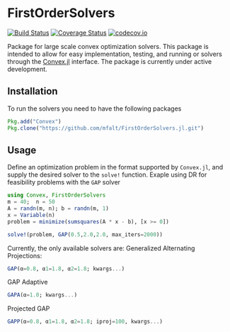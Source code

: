 # FirstOrderSolvers

[![Build Status](https://travis-ci.org/mfalt/FirstOrderSolvers.jl.svg?branch=master)](https://travis-ci.org/mfalt/FirstOrderSolvers.jl)
[![Coverage Status](https://coveralls.io/repos/mfalt/FirstOrderSolvers.jl/badge.svg?branch=master&service=github)](https://coveralls.io/github/mfalt/FirstOrderSolvers.jl?branch=master)
[![codecov.io](http://codecov.io/github/mfalt/FirstOrderSolvers.jl/coverage.svg?branch=master)](http://codecov.io/github/mfalt/FirstOrderSolvers.jl?branch=master)

Package for large scale convex optimization solvers. This package is intended to allow for easy implementation, testing, and running or solvers through the [Convex.jl](https://github.com/JuliaOpt/Convex.jl) interface.
The package is currently under active development.

## Installation
To run the solvers you need to have the following packages
```julia
Pkg.add("Convex")
Pkg.clone("https://github.com/mfalt/FirstOrderSolvers.jl.git")
```

## Usage
Define an optimization problem in the format supported by `Convex.jl`, and supply the desired solver to the `solve!` function. Exaple using DR for feasibility problems with the `GAP` solver 
```julia
using Convex, FirstOrderSolvers
m = 40;  n = 50
A = randn(m, n); b = randn(m, 1)
x = Variable(n)
problem = minimize(sumsquares(A * x - b), [x >= 0])

solve!(problem, GAP(0.5,2.0,2.0, max_iters=2000))
```
Currently, the only available solvers are:
Generalized Alternating Projections:
```julia
GAP(α=0.8, α1=1.8, α2=1.8; kwargs...)
```
GAP Adaptive
```julia
GAPA(α=1.0; kwargs...)
```
Projected GAP
```julia
GAPP(α=0.8, α1=1.8, α2=1.8; iproj=100, kwargs...)
```

